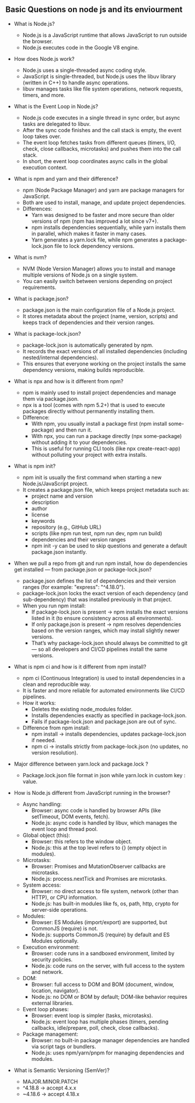 ## Basic Questions on node js and its enviourment

- What is Node.js?
  - Node.js is a JavaScript runtime that allows JavaScript to run outside the browser.
  - Node.js executes code in the Google V8 engine.

- How does Node.js work?
  - Node.js uses a single-threaded async coding style.
  - JavaScript is single-threaded, but Node.js uses the libuv library (written in C++) to handle async operations.
  - libuv manages tasks like file system operations, network requests, timers, and more.

- What is the Event Loop in Node.js?
  - Node.js code executes in a single thread in sync order, but async tasks are delegated to libuv.
  - After the sync code finishes and the call stack is empty, the event loop takes over.
  - The event loop fetches tasks from different queues (timers, I/O, check, close callbacks, microtasks) and pushes them into the call stack.
  - In short, the event loop coordinates async calls in the global execution context.

- What is npm and yarn and their difference?
  - npm (Node Package Manager) and yarn are package managers for JavaScript.
  - Both are used to install, manage, and update project dependencies.
  - Differences:
    - Yarn was designed to be faster and more secure than older versions of npm (npm has improved a lot since v7+).
    - npm installs dependencies sequentially, while yarn installs them in parallel, which makes it faster in many cases.
    - Yarn generates a yarn.lock file, while npm generates a package-lock.json file to lock dependency versions.

- What is nvm?
  - NVM (Node Version Manager) allows you to install and manage multiple versions of Node.js on a single system.
  - You can easily switch between versions depending on project requirements.

- What is package.json?
  - package.json is the main configuration file of a Node.js project.
  - It stores metadata about the project (name, version, scripts) and keeps track of dependencies and their version ranges.

- What is package-lock.json?
  - package-lock.json is automatically generated by npm.
  - It records the exact versions of all installed dependencies (including nested/internal dependencies).
  - This ensures that everyone working on the project installs the same dependency versions, making builds reproducible.

- What is npx and how is it different from npm?
  - npm is mainly used to install project dependencies and manage them via package.json.
  - npx is a tool (comes with npm 5.2+) that is used to execute packages directly without permanently installing them.
  - Difference:
    - With npm, you usually install a package first (npm install some-package) and then run it.
    - With npx, you can run a package directly (npx some-package) without adding it to your dependencies.
    - This is useful for running CLI tools (like npx create-react-app) without polluting your project with extra installs.

- What is npm init?
  - npm init is usually the first command when starting a new Node.js/JavaScript project.
  - It creates a package.json file, which keeps project metadata such as:
    - project name and version
    - description
    - author
    - license
    - keywords
    - repository (e.g., GitHub URL)
    - scripts (like npm run test, npm run dev, npm run build)
    - dependencies and their version ranges
    - npm init -y can be used to skip questions and generate a default package.json instantly.

- When we pull a repo from git and run npm install, how do dependencies get installed — from package.json or package-lock.json?
  - package.json defines the list of dependencies and their version ranges (for example: "express": "^4.18.0").
  - package-lock.json locks the exact version of each dependency (and sub-dependency) that was installed previously in that project.
  - When you run npm install:
    - If package-lock.json is present → npm installs the exact versions listed in it (to ensure consistency across all environments).
    - If only package.json is present → npm resolves dependencies based on the version ranges, which may install slightly newer versions.
    - That’s why package-lock.json should always be committed to git — so all developers and CI/CD pipelines install the same versions.

- What is npm ci and how is it different from npm install?
  - npm ci (Continuous Integration) is used to install dependencies in a clean and reproducible way.
  - It is faster and more reliable for automated environments like CI/CD pipelines.
  - How it works:
    - Deletes the existing node_modules folder.
    - Installs dependencies exactly as specified in package-lock.json.
    - Fails if package-lock.json and package.json are out of sync.
  - Difference from npm install:
    - npm install → installs dependencies, updates package-lock.json if needed.
    - npm ci → installs strictly from package-lock.json (no updates, no version resolution).

- Major difference between yarn.lock and package.lock ?
  - Package.lock.json file format in json while yarn.lock in custom key : value.

- How is Node.js different from JavaScript running in the browser?
  - Async handling:
    - Browser: async code is handled by browser APIs (like setTimeout, DOM events, fetch).
    - Node.js: async code is handled by libuv, which manages the event loop and thread pool.
  - Global object (this):
    - Browser: this refers to the window object.
    - Node.js: this at the top level refers to {} (empty object in modules).
  - Microtasks:
    - Browser: Promises and MutationObserver callbacks are microtasks.
    - Node.js: process.nextTick and Promises are microtasks.
  - System access:
    - Browser: no direct access to file system, network (other than HTTP), or CPU information.
    - Node.js: has built-in modules like fs, os, path, http, crypto for server-side operations.
  - Modules:
    - Browser: ES Modules (import/export) are supported, but CommonJS (require) is not.
    - Node.js: supports CommonJS (require) by default and ES Modules optionally.
  - Execution environment:
    - Browser: code runs in a sandboxed environment, limited by security policies.
    - Node.js: code runs on the server, with full access to the system and network.
  - DOM:
    - Browser: full access to DOM and BOM (document, window, location, navigator).
    - Node.js: no DOM or BOM by default; DOM-like behavior requires external libraries.
  - Event loop phases:
    - Browser: event loop is simpler (tasks, microtasks).
    - Node.js: event loop has multiple phases (timers, pending callbacks, idle/prepare, poll, check, close callbacks).
  - Package management:
    - Browser: no built-in package manager dependencies are handled via script tags or bundlers.
    - Node.js: uses npm/yarn/pnpm for managing dependencies and modules.

- What is Semantic Versioning (SemVer)?
  - MAJOR.MINOR.PATCH
  - ^4.18.8 -> accept 4.x.x
  - ~4.18.6 -> accept 4.18.x
